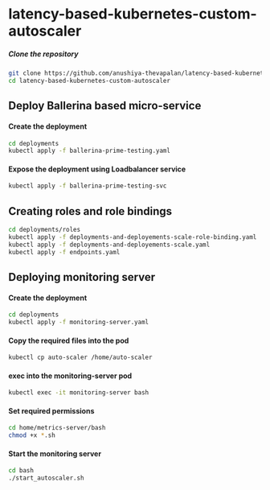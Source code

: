 # latency-based-kubernetes-custom-autoscaler

##### Clone the repository
```bash
git clone https://github.com/anushiya-thevapalan/latency-based-kubernetes-custom-autoscaler
cd latency-based-kubernetes-custom-autoscaler
```

## Deploy Ballerina based micro-service

#### Create the deployment
```bash
cd deployments
kubectl apply -f ballerina-prime-testing.yaml
```

#### Expose the deployment using Loadbalancer service
```bash
kubectl apply -f ballerina-prime-testing-svc
```

## Creating roles and role bindings
```bash
cd deployments/roles
kubectl apply -f deployments-and-deployements-scale-role-binding.yaml
kubectl apply -f deployments-and-deployements-scale.yaml
kubectl apply -f endpoints.yaml
```
## Deploying monitoring server

#### Create the deployment
```bash
cd deployments
kubectl apply -f monitoring-server.yaml
```
#### Copy the required files into the pod
```bash
kubectl cp auto-scaler /home/auto-scaler
```

#### exec into the monitoring-server pod
```bash
kubectl exec -it monitoring-server bash
```
#### Set required permissions
```bash
cd home/metrics-server/bash
chmod +x *.sh
```
#### Start the monitoring server
```bash
cd bash
./start_autoscaler.sh
```




